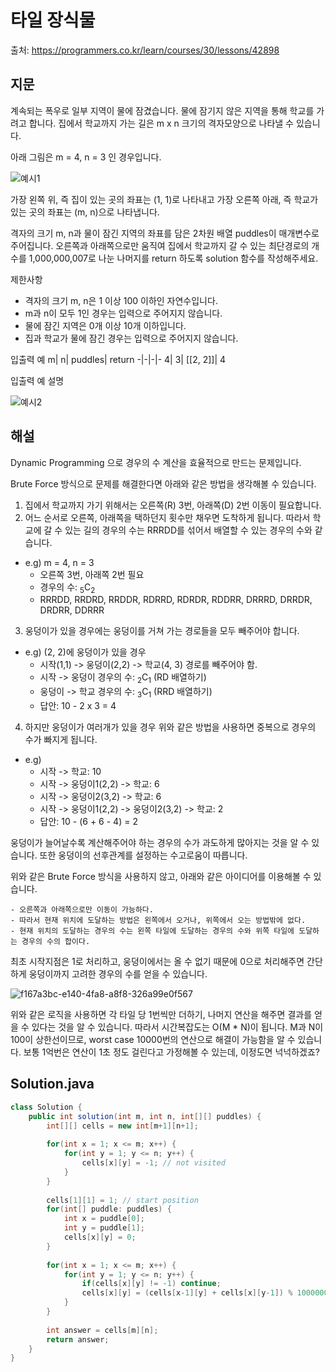 # 타일 장식물

출처: https://programmers.co.kr/learn/courses/30/lessons/42898

## 지문

계속되는 폭우로 일부 지역이 물에 잠겼습니다. 물에 잠기지 않은 지역을 통해 학교를 가려고 합니다. 집에서 학교까지 가는 길은 m x n 크기의 격자모양으로 나타낼 수 있습니다.

아래 그림은 m = 4, n = 3 인 경우입니다.

![예시1](https://grepp-programmers.s3.amazonaws.com/files/ybm/056f54e618/f167a3bc-e140-4fa8-a8f8-326a99e0f567.png)

가장 왼쪽 위, 즉 집이 있는 곳의 좌표는 (1, 1)로 나타내고 가장 오른쪽 아래, 즉 학교가 있는 곳의 좌표는 (m, n)으로 나타냅니다.

격자의 크기 m, n과 물이 잠긴 지역의 좌표를 담은 2차원 배열 puddles이 매개변수로 주어집니다. 오른쪽과 아래쪽으로만 움직여 집에서 학교까지 갈 수 있는 최단경로의 개수를 1,000,000,007로 나눈 나머지를 return 하도록 solution 함수를 작성해주세요.

제한사항
- 격자의 크기 m, n은 1 이상 100 이하인 자연수입니다.
- m과 n이 모두 1인 경우는 입력으로 주어지지 않습니다.
- 물에 잠긴 지역은 0개 이상 10개 이하입니다.
- 집과 학교가 물에 잠긴 경우는 입력으로 주어지지 않습니다.

입출력 예
m|	n|	puddles|	return
-|-|-|-
4|	3|	[[2, 2]]|	4

입출력 예 설명

![예시2](https://grepp-programmers.s3.amazonaws.com/files/ybm/32c67958d5/729216f3-f305-4ad1-b3b0-04c2ba0b379a.png)

## 해설

Dynamic Programming 으로 경우의 수 계산을 효율적으로 만드는 문제입니다. 

Brute Force 방식으로 문제를 해결한다면 아래와 같은 방법을 생각해볼 수 있습니다. 

1. 집에서 학교까지 가기 위해서는 오른쪽(R) 3번, 아래쪽(D) 2번 이동이 필요합니다.
2. 어느 순서로 오른쪽, 아래쪽을 택하던지 횟수만 채우면 도착하게 됩니다. 따라서 학교에 갈 수 있는 길의 경우의 수는 RRRDD를 섞어서 배열할 수 있는 경우의 수와 같습니다. 
- e.g) m = 4, n = 3 
  - 오른쪽 3번, 아래쪽 2번 필요
  - 경우의 수: <sub>5</sub>C<sub>2</sub>
  - RRRDD, RRDRD, RRDDR, RDRRD, RDRDR, RDDRR, DRRRD, DRRDR, DRDRR, DDRRR
3. 웅덩이가 있을 경우에는 웅덩이를 거쳐 가는 경로들을 모두 빼주어야 합니다. 
- e.g) (2, 2)에 웅덩이가 있을 경우
  - 시작(1,1) -> 웅덩이(2,2) -> 학교(4, 3) 경로를 빼주어야 함.
  - 시작 -> 웅덩이 경우의 수: <sub>2</sub>C<sub>1</sub> (RD 배열하기)
  - 웅덩이 -> 학교 경우의 수: <sub>3</sub>C<sub>1</sub> (RRD 배열하기)
  - 답안: 10 - 2 x 3 = 4
4. 하지만 웅덩이가 여러개가 있을 경우 위와 같은 방법을 사용하면 중복으로 경우의 수가 빠지게 됩니다. 
- e.g)
  - 시작 -> 학교: 10
  - 시작 -> 웅덩이1(2,2) -> 학교: 6
  - 시작 -> 웅덩이2(3,2) -> 학교: 6
  - 시작 -> 웅덩이1(2,2) -> 웅덩이2(3,2) -> 학교: 2
  - 답안: 10 - (6 + 6 - 4) = 2

웅덩이가 늘어날수록 계산해주어야 하는 경우의 수가 과도하게 많아지는 것을 알 수 있습니다. 또한 웅덩이의 선후관계를 설정하는 수고로움이 따릅니다. 

위와 같은 Brute Force 방식을 사용하지 않고, 아래와 같은 아이디어를 이용해볼 수 있습니다.
~~~
- 오른쪽과 아래쪽으로만 이동이 가능하다.
- 따라서 현재 위치에 도달하는 방법은 왼쪽에서 오거나, 위쪽에서 오는 방법밖에 없다. 
- 현재 위치의 도달하는 경우의 수는 왼쪽 타일에 도달하는 경우의 수와 위쪽 타일에 도달하는 경우의 수의 합이다.
~~~

최초 시작지점은 1로 처리하고, 웅덩이에서는 올 수 없기 때문에 0으로 처리해주면 간단하게 웅덩이까지 고려한 경우의 수를 얻을 수 있습니다. 

![f167a3bc-e140-4fa8-a8f8-326a99e0f567](https://user-images.githubusercontent.com/32405358/103172006-ad4f9b80-4893-11eb-8124-4e62368ed878.png)

위와 같은 로직을 사용하면 각 타일 당 1번씩만 더하기, 나머지 연산을 해주면 결과를 얻을 수 있다는 것을 알 수 있습니다. 따라서 시간복잡도는 O(M * N)이 됩니다. M과 N이 100이 상한선이므로, worst case 10000번의 연산으로 해결이 가능함을 알 수 있습니다. 보통 1억번은 연산이 1초 정도 걸린다고 가정해볼 수 있는데, 이정도면 넉넉하겠죠?

## Solution.java
~~~java
class Solution {
    public int solution(int m, int n, int[][] puddles) {
        int[][] cells = new int[m+1][n+1];
        
        for(int x = 1; x <= m; x++) {
            for(int y = 1; y <= n; y++) {
                cells[x][y] = -1; // not visited
            }
        }
        
        cells[1][1] = 1; // start position
        for(int[] puddle: puddles) {
            int x = puddle[0];
            int y = puddle[1];
            cells[x][y] = 0;
        }
        
        for(int x = 1; x <= m; x++) {
            for(int y = 1; y <= n; y++) {
                if(cells[x][y] != -1) continue;
                cells[x][y] = (cells[x-1][y] + cells[x][y-1]) % 1000000007;
            }
        }
        
        int answer = cells[m][n];
        return answer;
    }
}
~~~
